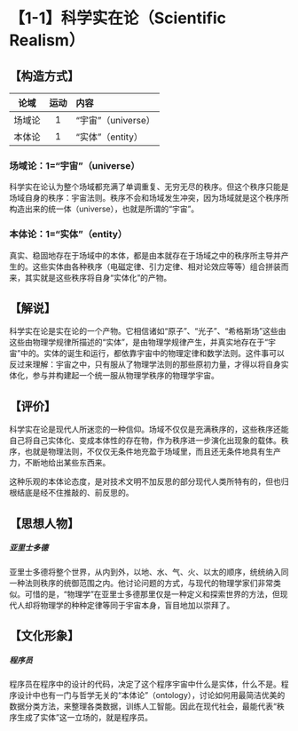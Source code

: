 # 【1-1】科学实在论（Scientific Realism）
## 【构造方式】

|  论域  | 运动 | 内容               |
| :----: | :--: | :----------------- |
| 场域论 |  1   | “宇宙”（universe） |
| 本体论 |  1   | “实体”（entity）   |

### 场域论：1=“宇宙”（universe）

科学实在论认为整个场域都充满了单调重复、无穷无尽的秩序。但这个秩序只能是场域自身的秩序：宇宙法则。秩序不会和场域发生冲突，因为场域就是这个秩序所构造出来的统一体（universe），也就是所谓的“宇宙”。

### 本体论：1=“实体”（entity）

真实、稳固地存在于场域中的本体，都是由本就存在于场域之中的秩序所主导并产生的。这些实体由各种秩序（电磁定律、引力定律、相对论效应等等）组合拼装而来，其实就是这些秩序将自身“实体化”的产物。

## 【解说】

科学实在论是实在论的一个产物。它相信诸如“原子”、“光子”、“希格斯场”这些由这些由物理学规律所描述的“实体”，是由物理学规律产生，并真实地存在于“宇宙”中的。实体的诞生和运行，都依靠宇宙中的物理定律和数学法则。这件事可以反过来理解：宇宙之中，只有服从了物理学法则的那些原初力量，才得以将自身实体化，参与并构建起一个统一服从物理学秩序的物理学宇宙。

## 【评价】

科学实在论是现代人所迷恋的一种信仰。场域不仅仅是充满秩序的，这些秩序还能自己将自己实体化、变成本体性的存在物，作为秩序进一步演化出现象的载体。秩序，也就是物理法则，不仅仅无条件地充盈于场域里，而且还无条件地具有生产力，不断地给出某些东西来。

这种乐观的本体论态度，是对技术文明不加反思的部分现代人类所特有的，但也归根结底是经不住推敲的、前反思的。
## 【思想人物】

##### 亚里士多德

亚里士多德将整个世界，从内到外，以地、水、气、火、以太的顺序，统统纳入同一种法则秩序的统御范围之内。他讨论问题的方式，与现代的物理学家们非常类似。可惜的是，“物理学”在亚里士多德那里仅是一种定义和探索世界的方法，但现代人却将物理学的种种定律等同于宇宙本身，盲目地加以崇拜了。

## 【文化形象】

##### 程序员

程序员在程序中的设计的代码，决定了这个程序宇宙中什么是实体，什么不是。程序设计中也有一门与哲学无关的“本体论”（ontology），讨论如何用最简洁优美的数据分类方法，来整理各类数据，训练人工智能。因此在现代社会，最能代表“秩序生成了实体”这一立场的，就是程序员。
